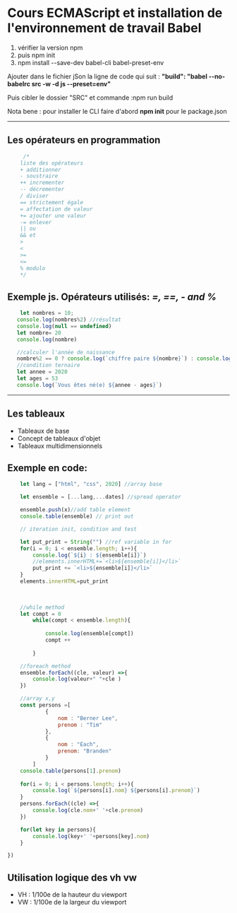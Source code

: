 # Cours ECMAScript et installation de l'environnement de travail **Babel**


1. vérifier la version npm
2. puis npm init
3. npm install --save-dev babel-cli babel-preset-env

Ajouter dans le fichier jSon la ligne de code qui suit : 
**"build": "babel --no-babelrc src -w -d js --preset=env"**

Puis cibler le dossier "SRC" et commande :npm run build

Nota bene : pour installer le CLI faire d'abord **npm init** pour le package.json

---
## Les opérateurs en programmation
```js
     /* 
    liste des opérateurs
    + additionner
    - soustraire
    ++ incrementer
    -- décrementer
    / diviser
    == strictement égale
    = affectation de valeur
    += ajouter une valeur
    -= enlever
    || ou
    && et
    >
    <
    >=
    <=
    % modulo
    */
```
## Exemple js. Opérateurs utilisés:  _=, ==, - and %_
```js
    let nombres = 10;
   console.log(nombres%2) //résultat
   console.log(null == undefined)
   let nombre= 20
   console.log(nombre)

   //calculer l'année de naissance
   nombre%2 == 0 ? console.log(`chiffre paire ${nombre}`) : console.log(`chiffre impaire ${nombre}`)
   //condition ternaire
   let annee = 2020
   let ages = 53
   console.log(`Vous êtes né(e) ${annee - ages}`)
```
---
## Les tableaux
* Tableaux de base
* Concept de tableaux d'objet
* Tableaux multidimensionnels

## Exemple en code:

```js
    let lang = ["html", "css", 2020] //array base

    let ensemble = [...lang,...dates] //spread operator

    ensemble.push(x)//add table element
    console.table(ensemble) // print out

    // iteration init, condition and test

    let put_print = String("") //ref variable in for
    for(i = 0; i < ensemble.length; i++){ 
        console.log(`${i} : ${ensemble[i]}`)
        //elements.innerHTML+=`<li>${ensemble[i]}</li>`
        put_print += `<li>${ensemble[i]}</li>`
    }
    elements.innerHTML=put_print 
  
   

    //while method
    let compt = 0
        while(compt < ensemble.length){
           
            console.log(ensemble[compt])
            compt ++
           
        }

    //foreach method
    ensemble.forEach((cle, valeur) =>{
        console.log(valeur+" "+cle )
    })

    //array x,y
    const persons =[
            {
                nom : "Berner Lee",
                prenom : "Tim"
            },
            {
                nom : "Each",
                prenom: "Branden"
            }
        ]
    console.table(persons[1].prenom)
    
    for(i = 0; i < persons.length; i++){
        console.log(`${persons[i].nom} ${persons[i].prenom}`)
    }
    persons.forEach((cle) =>{
        console.log(cle.nom+' '+cle.prenom)
    })

    for(let key in persons){
        console.log(key+' '+persons[key].nom)
    }

})
```
## Utilisation logique des vh vw
* VH : 1/100e de la hauteur du viewport
* VW : 1/100e de la largeur du viewport